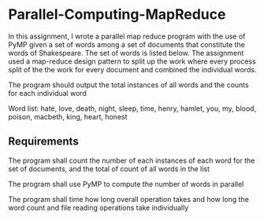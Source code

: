 # Parallel-Computing-MapReduce
In this assignment, I wrote a parallel map reduce program with the use of PyMP given a set of words
among a set of documents that constitute the words of Shakespeare. The set of words is listed below.
The assignment used a map-reduce design pattern to split up the work where every process split of the
the work for every document and combined the individual words.

The program should output the total instances of all words and the counts for each individual word

Word list:
hate, love, death, night, sleep, time, henry, hamlet, you, my, blood, poison, macbeth, king, heart, honest

## Requirements 

The program shall count the number of each instances of each word for the set of documents, and the total of count of all words in the list

The program shall use PyMP to compute the number of words in parallel

The program shall time how long overall operation takes and how long the word count and file reading operations take individually
